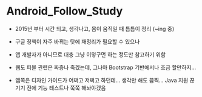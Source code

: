 # Android_Follow_Study
- 2015년 부터 시간 되고, 생각나고, 몸이 움직일 때 틈틈이 정리 (~ing 중)
- 구글 정책이 자주 바뀌는 탓에 재정리가 필요할 수 있으나
- 앱 개발자가 아니므로 대충 그냥 이렇구먼 하는 정도만 참고하기 위함

- 웹도 퍼블 관련은 짜증나 죽겠는데, 그나마 Bootstrap 기반에서나 조금 할만하지...
- 앱쪽은 디자인 가이드가 어쩌고 저쩌고 하던데... 생각만 해도 끔찍... Java 지원 끊기기 전에 기능 테스트나 쭉쭉 해놔야겠음